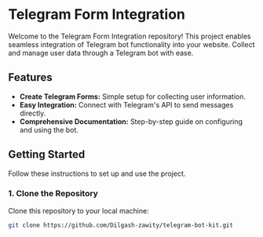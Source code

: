 # Telegram Form Integration

Welcome to the Telegram Form Integration repository! This project enables seamless integration of Telegram bot functionality into your website. Collect and manage user data through a Telegram bot with ease.

## Features

- **Create Telegram Forms:** Simple setup for collecting user information.
- **Easy Integration:** Connect with Telegram's API to send messages directly.
- **Comprehensive Documentation:** Step-by-step guide on configuring and using the bot.

## Getting Started

Follow these instructions to set up and use the project.

### 1. Clone the Repository

Clone this repository to your local machine:

```bash
git clone https://github.com/Dilgash-zawity/telegram-bot-kit.git
